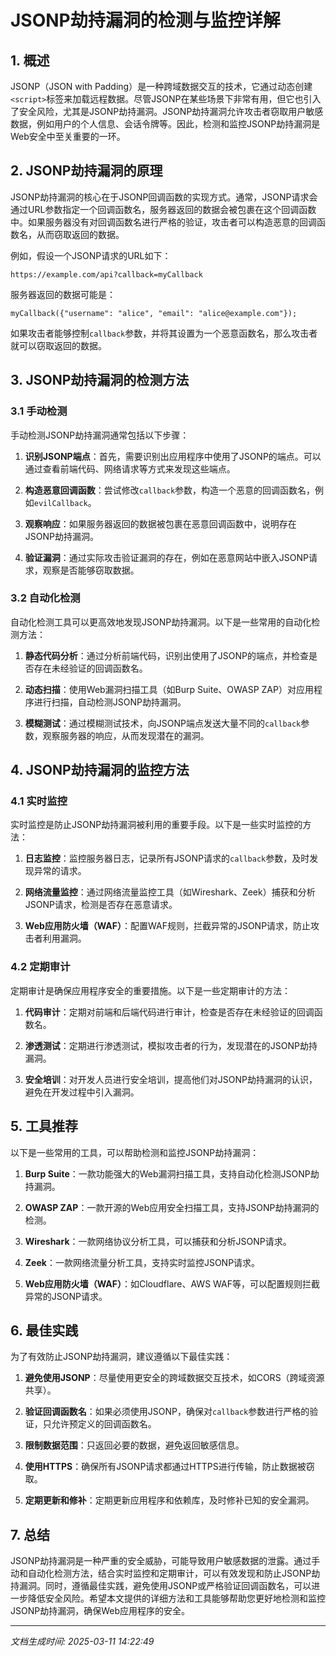 # JSONP劫持漏洞的检测与监控详解

## 1. 概述

JSONP（JSON with Padding）是一种跨域数据交互的技术，它通过动态创建`<script>`标签来加载远程数据。尽管JSONP在某些场景下非常有用，但它也引入了安全风险，尤其是JSONP劫持漏洞。JSONP劫持漏洞允许攻击者窃取用户敏感数据，例如用户的个人信息、会话令牌等。因此，检测和监控JSONP劫持漏洞是Web安全中至关重要的一环。

## 2. JSONP劫持漏洞的原理

JSONP劫持漏洞的核心在于JSONP回调函数的实现方式。通常，JSONP请求会通过URL参数指定一个回调函数名，服务器返回的数据会被包裹在这个回调函数中。如果服务器没有对回调函数名进行严格的验证，攻击者可以构造恶意的回调函数名，从而窃取返回的数据。

例如，假设一个JSONP请求的URL如下：

```
https://example.com/api?callback=myCallback
```

服务器返回的数据可能是：

```
myCallback({"username": "alice", "email": "alice@example.com"});
```

如果攻击者能够控制`callback`参数，并将其设置为一个恶意函数名，那么攻击者就可以窃取返回的数据。

## 3. JSONP劫持漏洞的检测方法

### 3.1 手动检测

手动检测JSONP劫持漏洞通常包括以下步骤：

1. **识别JSONP端点**：首先，需要识别出应用程序中使用了JSONP的端点。可以通过查看前端代码、网络请求等方式来发现这些端点。

2. **构造恶意回调函数**：尝试修改`callback`参数，构造一个恶意的回调函数名，例如`evilCallback`。

3. **观察响应**：如果服务器返回的数据被包裹在恶意回调函数中，说明存在JSONP劫持漏洞。

4. **验证漏洞**：通过实际攻击验证漏洞的存在，例如在恶意网站中嵌入JSONP请求，观察是否能够窃取数据。

### 3.2 自动化检测

自动化检测工具可以更高效地发现JSONP劫持漏洞。以下是一些常用的自动化检测方法：

1. **静态代码分析**：通过分析前端代码，识别出使用了JSONP的端点，并检查是否存在未经验证的回调函数名。

2. **动态扫描**：使用Web漏洞扫描工具（如Burp Suite、OWASP ZAP）对应用程序进行扫描，自动检测JSONP劫持漏洞。

3. **模糊测试**：通过模糊测试技术，向JSONP端点发送大量不同的`callback`参数，观察服务器的响应，从而发现潜在的漏洞。

## 4. JSONP劫持漏洞的监控方法

### 4.1 实时监控

实时监控是防止JSONP劫持漏洞被利用的重要手段。以下是一些实时监控的方法：

1. **日志监控**：监控服务器日志，记录所有JSONP请求的`callback`参数，及时发现异常的请求。

2. **网络流量监控**：通过网络流量监控工具（如Wireshark、Zeek）捕获和分析JSONP请求，检测是否存在恶意请求。

3. **Web应用防火墙（WAF）**：配置WAF规则，拦截异常的JSONP请求，防止攻击者利用漏洞。

### 4.2 定期审计

定期审计是确保应用程序安全的重要措施。以下是一些定期审计的方法：

1. **代码审计**：定期对前端和后端代码进行审计，检查是否存在未经验证的回调函数名。

2. **渗透测试**：定期进行渗透测试，模拟攻击者的行为，发现潜在的JSONP劫持漏洞。

3. **安全培训**：对开发人员进行安全培训，提高他们对JSONP劫持漏洞的认识，避免在开发过程中引入漏洞。

## 5. 工具推荐

以下是一些常用的工具，可以帮助检测和监控JSONP劫持漏洞：

1. **Burp Suite**：一款功能强大的Web漏洞扫描工具，支持自动化检测JSONP劫持漏洞。

2. **OWASP ZAP**：一款开源的Web应用安全扫描工具，支持JSONP劫持漏洞的检测。

3. **Wireshark**：一款网络协议分析工具，可以捕获和分析JSONP请求。

4. **Zeek**：一款网络流量分析工具，支持实时监控JSONP请求。

5. **Web应用防火墙（WAF）**：如Cloudflare、AWS WAF等，可以配置规则拦截异常的JSONP请求。

## 6. 最佳实践

为了有效防止JSONP劫持漏洞，建议遵循以下最佳实践：

1. **避免使用JSONP**：尽量使用更安全的跨域数据交互技术，如CORS（跨域资源共享）。

2. **验证回调函数名**：如果必须使用JSONP，确保对`callback`参数进行严格的验证，只允许预定义的回调函数名。

3. **限制数据范围**：只返回必要的数据，避免返回敏感信息。

4. **使用HTTPS**：确保所有JSONP请求都通过HTTPS进行传输，防止数据被窃取。

5. **定期更新和修补**：定期更新应用程序和依赖库，及时修补已知的安全漏洞。

## 7. 总结

JSONP劫持漏洞是一种严重的安全威胁，可能导致用户敏感数据的泄露。通过手动和自动化检测方法，结合实时监控和定期审计，可以有效发现和防止JSONP劫持漏洞。同时，遵循最佳实践，避免使用JSONP或严格验证回调函数名，可以进一步降低安全风险。希望本文提供的详细方法和工具能够帮助您更好地检测和监控JSONP劫持漏洞，确保Web应用程序的安全。

---

*文档生成时间: 2025-03-11 14:22:49*
